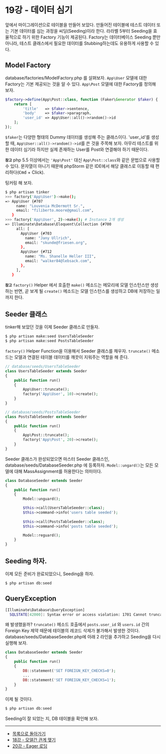 # 19강 - 데이터 심기
 
앞에서 마이그레이션으로 테이블을 만들어 보았다. 만들어진 테이블에 테스트 데이터 또는 기본 데이터를 심는 과정을 씨딩(Seeding)이라 한다. 라라벨 5부터 Seeding을 효율적으로 하기 위한 Factory 기능이 제공된다. Factory는 데이터베이스 Seeding 뿐만 아니라, 테스트 클래스에서 필요한 데이터를 Stubbing하는데도 유용하게 사용할 수 있다.

## Model Factory

database/factories/ModelFactory.php 를 살펴보자. `App\User` 모델에 대한 Factory는 기본 제공되는 것을 알 수 있다. `App\Post` 모델에 대한 Factory를 정의해 보자.

```php
$factory->define(App\Post::class, function (Faker\Generator $faker) {
    return [
        'title'   => $faker->sentence,
        'body'    => $faker->paragraph,
        'user_id' => App\User::all()->random()->id
    ];
});
```

`$faker`는 다양한 형태의 Dummy 데이터를 생성해 주는 클래스이다. 'user_id'를 생성할 때, `App\User::all()->random()->id`를 쓴 것을 주목해 보자. 아무리 테스트를 위한 데이터 심기라 하지만 실제 존재하는 User를 Post와 연결해야 하기 때문이다.

**`참고`** php 5.5 이상에서는 `'App\Post'` 대신 `App\Post::class`와 같은 문법으로 사용할 수 있다. 문자열이 아니기 때문에 phpStorm 같은 IDE에서 해당 클래스로 이동할 때 편리하다(<kbd>Cmd</kbd> + Click).
 
팅커링 해 보자.

```bash
$ php artisan tinker
>>> factory('App\User')->make();
=> App\User {#707
     name: "Louvenia McDermott Sr.",
     email: "filiberto.moore@gmail.com",
   }
>>> factory('App\User', 2)->make(); # Instance 2개 생성
=> Illuminate\Database\Eloquent\Collection {#700
     all: [
       App\User {#703
         name: "Jany Ullrich",
         email: "skunde@friesen.org",
       },
       App\User {#712
         name: "Ms. Shanelle Heller III",
         email: "walker84@lebsack.com",
       },
     ],
   }
```

**`참고`** `factory()` Helper 에서 호출한 `make()` 메소드는 메모리에 모델 인스턴스만 생성하는 반면, 곧 보게 될 `create()` 메소드는 모델 인스턴스를 생성하고 DB에 저장하는 일까지 한다. 

## Seeder 클래스

tinker해 보았던 것을 이제 Seeder 클래스로 만들자.

```bash
$ php artisan make:seed UsersTableSeeder
$ php artisan make:seed PostsTableSeeder
```

`factory()` Helper Function을 이용해서 Seeder 클래스를 채우자. `truncate()` 메소드는 모델과 연결된 테이블 데이터를 깨끗이 지워주는 역할을 해 준다.

```php
// database/seeds/UsersTableSeeder
class UsersTableSeeder extends Seeder 
{
    public function run() 
    {
        App\User::truncate();
        factory('App\User', 10)->create();
    }
}

// database/seeds/PostsTableSeeder
class PostsTableSeeder extends Seeder
{
    public function run()
    {
        App\Post::truncate();
        factory('App\Post', 20)->create();
    }
}
```

Seeder 클래스가 완성되었으면 마스터 Seeder 클래스인, database/seeds/DatabaseSeeder.php 에 등록하자. `Model::ungard()`는 모든 모델에 대해 MassAssignment를 허용한다는 의미이다.

```php
class DatabaseSeeder extends Seeder
{
    public function run()
    {
        Model::unguard();

        $this->call(UsersTableSeeder::class);
        $this->command->info('users table seeded');
        
        $this->call(PostsTableSeeder::class);
        $this->command->info('posts table seeded');

        Model::reguard();
    }
}

```

## Seeding 하자.

이제 모든 준비가 완료되었으니, Seeding을 하자.

```bash
$ php artisan db:seed
```

## QueryException

```bash
[Illuminate\Database\QueryException]
  SQLSTATE[42000]: Syntax error or access violation: 1701 Cannot truncate a table referenced in a foreign key constraint ...
```

왜 발생했을까? `truncate()` 메소드 호출에서 `posts.user_id` 와 `users.id` 간의 Foreign Key 제약 때문에 테이블의 레코드 삭제가 불가해서 발생한 것이다. database/seeds/DatabaseSeeder.php에 아래 2 라인을 추가하고 Seeding을 다시 실행해 보자.

```php
class DatabaseSeeder extends Seeder
{
    public function run()
    {
        DB::statement('SET FOREIGN_KEY_CHECKS=0');
        ...
        DB::statement('SET FOREIGN_KEY_CHECKS=1');
    }
}
```

이제 될 것이다.

```bash
$ php artisan db:seed
```

Seeding이 잘 되었는 지, DB 테이블을 확인해 보자.

<!--@start-->
---

- [목록으로 돌아가기](../readme.md)
- [18강 - 모델간 관계 맺기](18-eloquent-relationships.md)
- [20강 - Eager 로딩](20-eager-loading.md)
<!--@end-->
